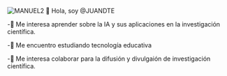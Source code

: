 ![MANUEL2](https://github.com/user-attachments/assets/d113aaf2-4b22-4ae4-b5f3-fd303cfc9bcc)
👋 Hola, soy @JUANDTE

-👀 Me interesa aprender sobre la IA y sus aplicaciones en la investigación científica.

-🌱 Me encuentro estudiando tecnología educativa

-💞️ Me interesa colaborar para la difusión y divulgaión de investigación científica.


<!---
JuanDTE/JuanDTE is a ✨ special ✨ repository because its `README.md` (this file) appears on your GitHub profile.
You can click the Preview link to take a look at your changes.
--->
